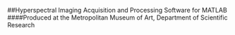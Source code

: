 ##Hyperspectral Imaging Acquisition and Processing Software for MATLAB
####Produced at the Metropolitan Museum of Art, Department of Scientific Research
